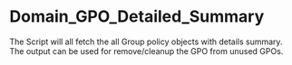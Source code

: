 # Domain_GPO_Detailed_Summary
The Script will all fetch the all Group policy objects with details summary. The output can be used for remove/cleanup the GPO from unused GPOs. 
